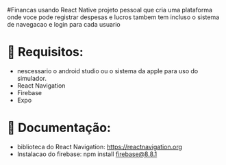 #Financas usando React Native 
projeto pessoal que cria uma plataforma onde voce pode registrar despesas e lucros tambem tem incluso o sistema de navegacao e login para cada usuario

# 📔 Requisitos:
- nescessario o android studio ou o sistema da apple para uso do simulador.
- React Navigation
- Firebase 
- Expo

 # 📖 Documentação:
 - biblioteca do React Navigation: https://reactnavigation.org
 - Instalacao do firebase: ​​npm install firebase@8.8.1​
